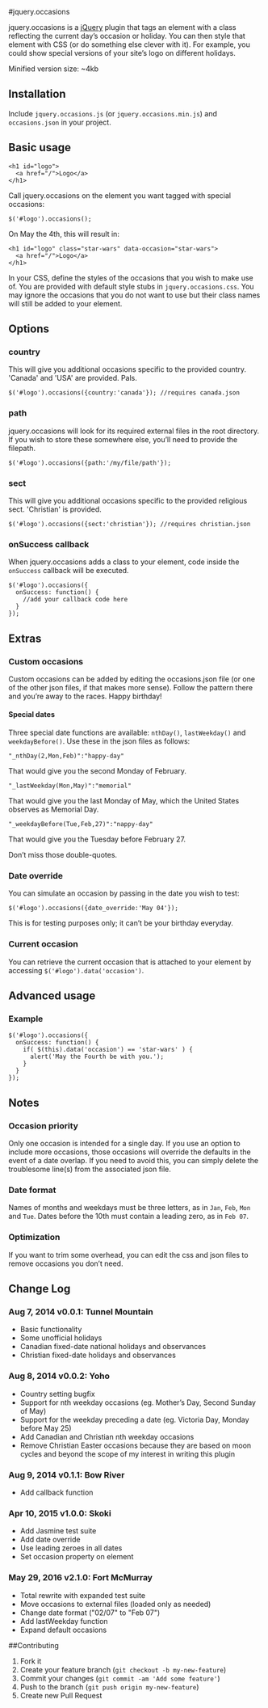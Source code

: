 #jquery.occasions

jquery.occasions is a [jQuery](http://www.jquery.com/) plugin that tags an element with a class reflecting the current day’s occasion or holiday. You can then style that element with CSS (or do something else clever with it). For example, you could show special versions of your site’s logo on different holidays.

Minified version size: ~4kb

## Installation

Include `jquery.occasions.js` (or `jquery.occasions.min.js`) and `occasions.json` in your project.

## Basic usage

```
<h1 id="logo">
  <a href="/">Logo</a>
</h1>
```
Call jquery.occasions on the element you want tagged with special occasions:
```
$('#logo').occasions();
```

On May the 4th, this will result in:

```
<h1 id="logo" class="star-wars" data-occasion="star-wars">
  <a href="/">Logo</a>
</h1>
```

In your CSS, define the styles of the occasions that you wish to make use of. You are provided with default style stubs in `jquery.occasions.css`. You may ignore the occasions that you do not want to use but their class names will still be added to your element.

## Options

### country

This will give you additional occasions specific to the provided country. 'Canada' and 'USA' are provided. Pals.

```
$('#logo').occasions({country:'canada'}); //requires canada.json
```

### path

jquery.occasions will look for its required external files in the root directory. If you wish to store these somewhere else, you’ll need to provide the filepath.

```
$('#logo').occasions({path:'/my/file/path'});
```

### sect

This will give you additional occasions specific to the provided religious sect. 'Christian' is provided.

```
$('#logo').occasions({sect:'christian'}); //requires christian.json
```

### onSuccess callback

When jquery.occasions adds a class to your element, code inside the `onSuccess` callback will be executed.

```
$('#logo').occasions({
  onSuccess: function() {
    //add your callback code here
  }
});
```

## Extras

### Custom occasions

Custom occasions can be added by editing the occasions.json file (or one of the other json files, if
that makes more sense). Follow the pattern there and you’re away to the races. Happy birthday!

#### Special dates

Three special date functions are available: `nthDay()`, `lastWeekday()` and `weekdayBefore()`. Use these in the json files as follows:

```
"_nthDay(2,Mon,Feb)":"happy-day"
```
That would give you the second Monday of February.

```
"_lastWeekday(Mon,May)":"memorial"
```
That would give you the last Monday of May, which the United States observes as Memorial Day.

```
"_weekdayBefore(Tue,Feb,27)":"nappy-day"
```
That would give you the Tuesday before February 27.

Don’t miss those double-quotes.


### Date override

You can simulate an occasion by passing in the date you wish to test:

```
$('#logo').occasions({date_override:'May 04'});
```

This is for testing purposes only; it can’t be your birthday everyday.

### Current occasion

You can retrieve the current occasion that is attached to your element by accessing `$('#logo').data('occasion')`.

## Advanced usage

### Example
```
$('#logo').occasions({
  onSuccess: function() {
    if( $(this).data('occasion') == 'star-wars' ) {
      alert('May the Fourth be with you.');
    }
  }
});
```

## Notes

### Occasion priority

Only one occasion is intended for a single day. If you use an option to include more occasions,
those occasions will override the defaults in the event of a date overlap. If you need to avoid
this, you can simply delete the troublesome line(s) from the associated json file.

### Date format

Names of months and weekdays must be three letters, as in `Jan`, `Feb`, `Mon` and `Tue`. Dates before the 10th must contain a leading zero, as in `Feb 07`.

### Optimization

If you want to trim some overhead, you can edit the css and json files to remove occasions you don’t
need.

## Change Log

### Aug 7, 2014 v0.0.1: Tunnel Mountain

* Basic functionality
* Some unofficial holidays
* Canadian fixed-date national holidays and observances
* Christian fixed-date holidays and observances

### Aug 8, 2014 v0.0.2: Yoho

* Country setting bugfix
* Support for nth weekday occasions (eg. Mother’s Day, Second Sunday of May)
* Support for the weekday preceding a date (eg. Victoria Day, Monday before May 25)
* Add Canadian and Christian nth weekday occasions
* Remove Christian Easter occasions because they are based on moon cycles and beyond the scope of my interest in writing this plugin

### Aug 9, 2014 v0.1.1: Bow River

* Add callback function

### Apr 10, 2015 v1.0.0: Skoki

* Add Jasmine test suite
* Add date override
* Use leading zeroes in all dates
* Set occasion property on element

### May 29, 2016 v2.1.0: Fort McMurray

* Total rewrite with expanded test suite
* Move occasions to external files (loaded only as needed)
* Change date format ("02/07" to "Feb 07")
* Add lastWeekday function
* Expand default occasions

##Contributing

1. Fork it
2. Create your feature branch (`git checkout -b my-new-feature`)
3. Commit your changes (`git commit -am 'Add some feature'`)
4. Push to the branch (`git push origin my-new-feature`)
5. Create new Pull Request
